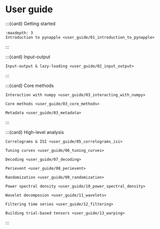User guide
==========

:::{card} Getting started
```{toctree}
:maxdepth: 3
Introduction to pynapple <user_guide/01_introduction_to_pynapple>
```
:::

:::{card} Input-output
```{toctree}
Input-output & lazy-loading <user_guide/02_input_output>
```
:::

:::{card} Core methods
```{toctree}
Interaction with numpy <user_guide/03_interacting_with_numpy>
```

```{toctree}
Core methods <user_guide/03_core_methods>
```

```{toctree}
Metadata <user_guide/03_metadata>
```
:::

:::{card} High-level analysis
```{toctree}
Correlograms & ISI <user_guide/05_correlograms_isi>
```

```{toctree}
Tuning curves <user_guide/06_tuning_curves>
```

```{toctree}
Decoding <user_guide/07_decoding>
```

```{toctree}
Perievent <user_guide/08_perievent>
```

```{toctree}
Randomization <user_guide/09_randomization>
```

```{toctree}
Power spectral density <user_guide/10_power_spectral_density>
```

```{toctree}
Wavelet decomposion <user_guide/11_wavelets>
```

```{toctree}
Filtering time series <user_guide/12_filtering>
```

```{toctree}
Building trial-based tensors <user_guide/13_warping>
```

:::

